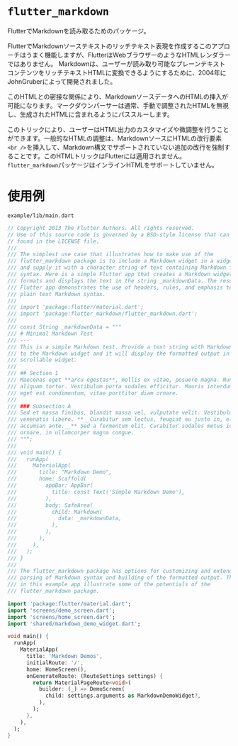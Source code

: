 # `flutter_markdown`

FlutterでMarkdownを読み取るためのパッケージ。

FlutterでMarkdownソーステキストのリッチテキスト表現を作成するこのアプローチはうまく機能しますが、FlutterはWebブラウザーのようなHTMLレンダラーではありません。 Markdownは、ユーザーが読み取り可能なプレーンテキストコンテンツをリッチテキストHTMLに変換できるようにするために、2004年にJohnGruberによって開発されました。

このHTMLとの密接な関係により、MarkdownソースデータへのHTMLの挿入が可能になります。マークダウンパーサーは通常、手動で調整されたHTMLを無視し、生成されたHTMLに含まれるようにパススルーします。

このトリックにより、ユーザーはHTML出力のカスタマイズや微調整を行うことができます。一般的なHTMLの調整は、MarkdownソースにHTMLの改行要素`<br />`を挿入して、Markdown構文でサポートされていない追加の改行を強制することです。このHTMLトリックはFlutterには適用されません。`flutter_markdown`パッケージはインラインHTMLをサポートしていません。


# 使用例

`example/lib/main.dart`

```dart
// Copyright 2013 The Flutter Authors. All rights reserved.
// Use of this source code is governed by a BSD-style license that can be
// found in the LICENSE file.
///
/// The simplest use case that illustrates how to make use of the
/// flutter_markdown package is to include a Markdown widget in a widget tree
/// and supply it with a character string of text containing Markdown formatting
/// syntax. Here is a simple Flutter app that creates a Markdown widget that
/// formats and displays the text in the string _markdownData. The resulting
/// Flutter app demonstrates the use of headers, rules, and emphasis text from
/// plain text Markdown syntax.
///
/// import 'package:flutter/material.dart';
/// import 'package:flutter_markdown/flutter_markdown.dart';
///
/// const String _markdownData = """
/// # Minimal Markdown Test
/// ---
/// This is a simple Markdown test. Provide a text string with Markdown tags
/// to the Markdown widget and it will display the formatted output in a
/// scrollable widget.
///
/// ## Section 1
/// Maecenas eget **arcu egestas**, mollis ex vitae, posuere magna. Nunc eget
/// aliquam tortor. Vestibulum porta sodales efficitur. Mauris interdum turpis
/// eget est condimentum, vitae porttitor diam ornare.
///
/// ### Subsection A
/// Sed et massa finibus, blandit massa vel, vulputate velit. Vestibulum vitae
/// venenatis libero. **__Curabitur sem lectus, feugiat eu justo in, eleifend
/// accumsan ante.__** Sed a fermentum elit. Curabitur sodales metus id mi
/// ornare, in ullamcorper magna congue.
/// """;
///
/// void main() {
///   runApp(
///     MaterialApp(
///       title: "Markdown Demo",
///       home: Scaffold(
///         appBar: AppBar(
///           title: const Text('Simple Markdown Demo'),
///         ),
///         body: SafeArea(
///           child: Markdown(
///             data: _markdownData,
///           ),
///         ),
///       ),
///     ),
///   );
/// }
///
/// The flutter_markdown package has options for customizing and extending the
/// parsing of Markdown syntax and building of the formatted output. The demos
/// in this example app illustrate some of the potentials of the
/// flutter_markdown package.

import 'package:flutter/material.dart';
import 'screens/demo_screen.dart';
import 'screens/home_screen.dart';
import 'shared/markdown_demo_widget.dart';

void main() {
  runApp(
    MaterialApp(
      title: 'Markdown Demos',
      initialRoute: '/',
      home: HomeScreen(),
      onGenerateRoute: (RouteSettings settings) {
        return MaterialPageRoute<void>(
          builder: (_) => DemoScreen(
            child: settings.arguments as MarkdownDemoWidget?,
          ),
        );
      },
    ),
  );
}
```